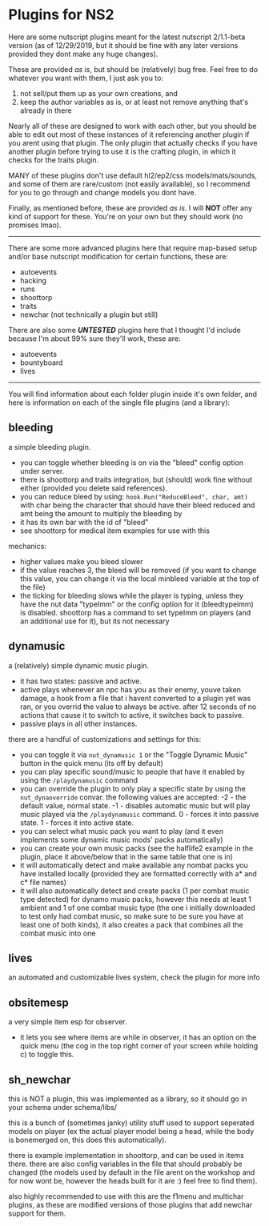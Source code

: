 # Plugins for NS2
Here are some nutscript plugins meant for the latest nutscript 2/1.1-beta version (as of 12/29/2019, but it should be fine with any later versions provided they dont make any huge changes).

These are provided *as is*, but should be (relatively) bug free.
Feel free to do whatever you want with them, I just ask you to:
1. not sell/put them up as your own creations, and 
2. keep the author variables as is, or at least not remove anything that's already in there

Nearly all of these are designed to work with each other, but you should be able to edit out most of these instances of it referencing another plugin if you arent using that plugin.
The only plugin that actually checks if you have another plugin before trying to use it is the crafting plugin, in which it checks for the traits plugin.

MANY of these plugins don't use default hl2/ep2/css models/mats/sounds, and some of them are rare/custom (not easily available), so I recommend for you to go through and change models you dont have.

Finally, as mentioned before, these are provided *as is*. I will **NOT** offer any kind of support for these. You're on your own but they should work (no promises lmao).

<hr>

There are some more advanced plugins here that require map-based setup and/or base nutscript modification for certain functions, these are:
- autoevents
- hacking
- runs
- shoottorp
- traits
- newchar (not technically a plugin but still)

There are also some ***UNTESTED*** plugins here that I thought I'd include because I'm about 99% sure they'll work, these are:
- autoevents
- bountyboard
- lives

<hr>

You will find information about each folder plugin inside it's own folder, and here is information on each of the single file plugins (and a library):

## bleeding
a simple bleeding plugin.
- you can toggle whether bleeding is on via the "bleed" config option under server.
- there is shoottorp and traits integration, but (should) work fine without either (provided you delete said references).
- you can reduce bleed by using: 
`hook.Run("ReduceBleed", char, amt)`
with char being the character that should have their bleed reduced
and amt being the amount to multiply the bleeding by
- it has its own bar with the id of "bleed"
- see shoottorp for medical item examples for use with this

mechanics:
- higher values make you bleed slower
- if the value reaches 3, the bleed will be removed (if you want to change this value, you can change it via the local minbleed variable at the top of the file)
- the ticking for bleeding slows while the player is typing, unless they have the nut data "typeImm" or the config option for it (bleedtypeimm) is disabled. shoottorp has a command to set typeImm on players (and an additional use for it), but its not necessary

## dynamusic
a (relatively) simple dynamic music plugin.
- it has two states: passive and active.
- active plays whenever an npc has you as their enemy, youve taken damage, a hook from a file that i havent converted to a plugin yet was ran, or you overrid the value to always be active. after 12 seconds of no actions that cause it to switch to active, it switches back to passive.
- passive plays in all other instances.

there are a handful of customizations and settings for this:
- you can toggle it via `nut_dynamusic 1` or the "Toggle Dynamic Music" button in the quick menu (its off by default)
- you can play specific sound/music to people that have it enabled by using the `/playdynamusic` command
- you can override the plugin to only play a specific state by using the `nut_dynaoverride` convar. the following values are accepted: -2 - the default value, normal state. -1 - disables automatic music but will play music played via the `/playdynamusic` command. 0 - forces it into passive state. 1 - forces it into active state.
- you can select what music pack you want to play (and it even implements some dynamic music mods' packs automatically)
- you can create your own music packs (see the halflife2 example in the plugin, place it above/below that in the same table that one is in)
- it will automatically detect and make available any nombat packs you have installed locally (provided they are formatted correctly with a* and c* file names)
- it will also automatically detect and create packs (1 per combat music type detected) for dynamo music packs, however this needs at least 1 ambient and 1 of one combat music type (the one i initially downloaded to test only had combat music, so make sure to be sure you have at least one of both kinds), it also creates a pack that combines all the combat music into one

## lives
an automated and customizable lives system, check the plugin for more info

## obsitemesp
a very simple item esp for observer.
- it lets you see where items are while in observer, it has an option on the quick menu (the cog in the top right corner of your screen while holding c) to toggle this.

## sh_newchar
this is NOT a plugin, this was implemented as a library, so it should go in your schema under schema/libs/

this is a bunch of (sometimes janky) utility stuff used to support seperated models on player (ex the actual player model being a head, while the body is bonemerged on, this does this automatically).

there is example implementation in shoottorp, and can be used in items there.
there are also config variables in the file that should probably be changed (the models used by default in the file arent on the workshop and for now wont be, however the heads built for it are :) feel free to find them).

also highly recommended to use with this are the f1menu and multichar plugins, as these are modified versions of those plugins that add newchar support for them.
